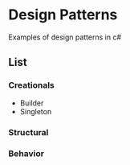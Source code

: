 # Design Patterns

Examples of design patterns in c#

## List

### Creationals

- Builder
- Singleton

### Structural

### Behavior 